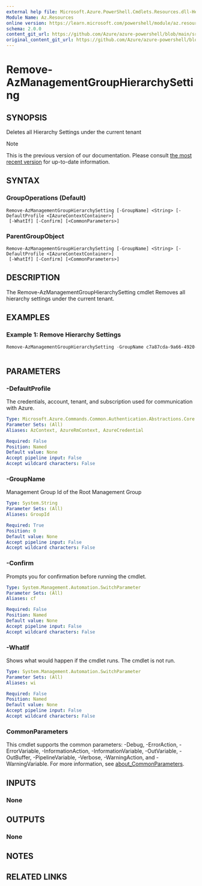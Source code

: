 ```yaml
---
external help file: Microsoft.Azure.PowerShell.Cmdlets.Resources.dll-Help.xml
Module Name: Az.Resources
online version: https://learn.microsoft.com/powershell/module/az.resources/get-azmanagementgroup/
schema: 2.0.0
content_git_url: https://github.com/Azure/azure-powershell/blob/main/src/Resources/Resources/help/Remove-AzManagementGroupHierarchySetting.md
original_content_git_url: https://github.com/Azure/azure-powershell/blob/main/src/Resources/Resources/help/Remove-AzManagementGroupHierarchySetting.md
---
```


# Remove-AzManagementGroupHierarchySetting

## SYNOPSIS
Deletes all Hierarchy Settings under the current tenant

> [!NOTE]
>This is the previous version of our documentation. Please consult [the most recent version](/powershell/module/az.resources/remove-azmanagementgrouphierarchysetting) for up-to-date information.

## SYNTAX

### GroupOperations (Default)
```
Remove-AzManagementGroupHierarchySetting [-GroupName] <String> [-DefaultProfile <IAzureContextContainer>]
 [-WhatIf] [-Confirm] [<CommonParameters>]
```

### ParentGroupObject
```
Remove-AzManagementGroupHierarchySetting [-GroupName] <String> [-DefaultProfile <IAzureContextContainer>]
 [-WhatIf] [-Confirm] [<CommonParameters>]
```

## DESCRIPTION
The Remove-AzManagementGroupHierarchySetting cmdlet Removes all hierarchy settings under the current tenant.

## EXAMPLES

### Example 1: Remove Hierarchy Settings
```powershell
Remove-AzManagementGroupHierarchySetting -GroupName c7a87cda-9a66-4920-b0f8-869baa04efe0
```

```output

```

## PARAMETERS

### -DefaultProfile
The credentials, account, tenant, and subscription used for communication with Azure.

```yaml
Type: Microsoft.Azure.Commands.Common.Authentication.Abstractions.Core.IAzureContextContainer
Parameter Sets: (All)
Aliases: AzContext, AzureRmContext, AzureCredential

Required: False
Position: Named
Default value: None
Accept pipeline input: False
Accept wildcard characters: False
```

### -GroupName
Management Group Id of the Root Management Group

```yaml
Type: System.String
Parameter Sets: (All)
Aliases: GroupId

Required: True
Position: 0
Default value: None
Accept pipeline input: False
Accept wildcard characters: False
```

### -Confirm
Prompts you for confirmation before running the cmdlet.

```yaml
Type: System.Management.Automation.SwitchParameter
Parameter Sets: (All)
Aliases: cf

Required: False
Position: Named
Default value: None
Accept pipeline input: False
Accept wildcard characters: False
```

### -WhatIf
Shows what would happen if the cmdlet runs. The cmdlet is not run.

```yaml
Type: System.Management.Automation.SwitchParameter
Parameter Sets: (All)
Aliases: wi

Required: False
Position: Named
Default value: None
Accept pipeline input: False
Accept wildcard characters: False
```

### CommonParameters
This cmdlet supports the common parameters: -Debug, -ErrorAction, -ErrorVariable, -InformationAction, -InformationVariable, -OutVariable, -OutBuffer, -PipelineVariable, -Verbose, -WarningAction, and -WarningVariable. For more information, see [about_CommonParameters](http://go.microsoft.com/fwlink/?LinkID=113216).

## INPUTS

### None

## OUTPUTS

### None

## NOTES

## RELATED LINKS
